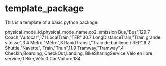 # template_package
This is a template of a basic python package.

physical_mode_id,physical_mode_name,co2_emission
Bus,"Bus",129.7
Coach,"Autocar",171
LocalTrain,"TER",30.7
LongDistanceTrain,"Train grande vitesse",3.4
Metro,"Métro",3
RapidTransit,"Train de banlieue / RER",6.2
Shuttle,"Navette",
Train,"Train",11.9
Tramway,"Tramway",4
CheckIn,Boarding,
CheckOut,Landing,
BikeSharingService,Vélo en libre service,0
Bike,Vélo,0
Car,Voiture,184
